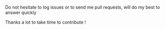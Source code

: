Do not hesitate to log issues or to send me pull requests, will do my best to answer quickly

Thanks a lot to take time to contribute !

